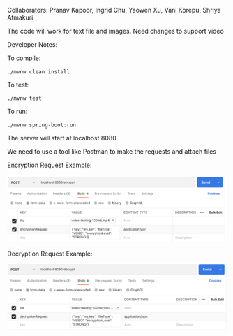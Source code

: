 Collaborators: Pranav Kapoor, Ingrid Chu, Yaowen Xu, Vani Korepu, Shriya Atmakuri

The code will work for text file and images. Need changes to support video

Developer Notes:

To compile: 
```console
./mvnw clean install
```

To test: 
```console
./mvnw test
```

To run: 
```console
./mvnw spring-boot:run
```

The server will start at localhost:8080

We need to use a tool like Postman to make the requests and attach files

Encryption Request Example:

![Encrypt](readme_images/encrypt.png)

Decryption Request Example:

![Decrypt](readme_images/decrypt.png)
